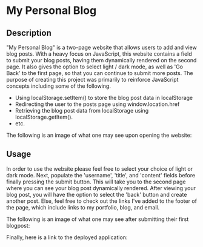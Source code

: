 # My Personal Blog

## Description

"My Personal Blog" is a two-page website that allows users to add and view blog posts. With a heavy focus on JavaScript, this website contains a field to submit your blog posts, having them dynamically rendered on the second page. It also gives the option to select light / dark mode, as well as 'Go Back' to the first page, so that you can continue to submit more posts. The purpose of creating this project was primarily to reinforce JavaScript concepts including some of the following. 
* Using localStorage.setItem() to store the blog post data in localStorage
* Redirecting the user to the posts page using window.location.href
* Retrieving the blog post data from localStorage using localStorage.getItem().
* etc.

The following is an image of what one may see upon opening the website:

## Usage
In order to use the website please feel free to select your choice of light or dark mode. Next, populate the 'username', 'title', and 'content' fields before finally pressing the submit button. This will take you to the second page where you can see your blog post dynamically rendered. After viewing your blog post, you will have the option to select the 'back' button and create another post. Else, feel free to check out the links I've added to the footer of the page, which include links to my portfolio, blog, and email.

The following is an image of what one may see after submitting their first blogpost: 

Finally, here is a link to the deployed application:



